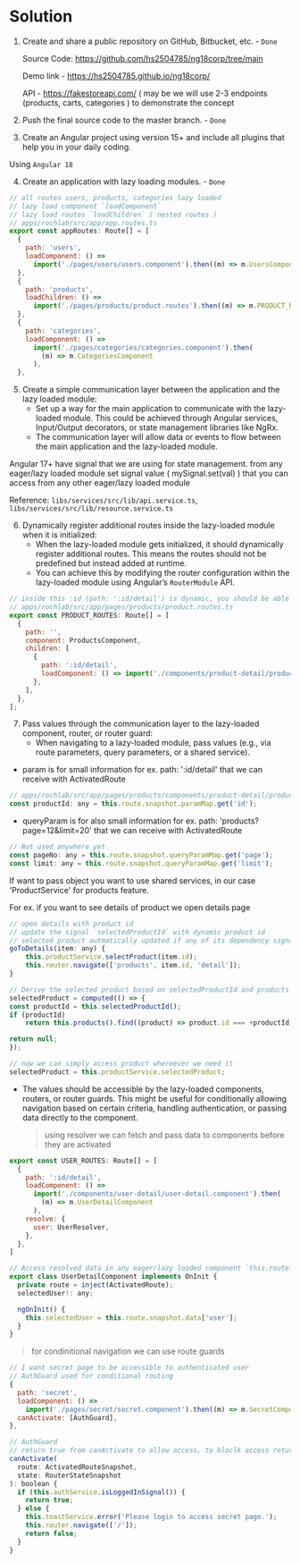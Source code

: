 # Solution

1. Create and share a public repository on GitHub, Bitbucket, etc. - `Done`

   Source Code: https://github.com/hs2504785/ng18corp/tree/main

   Demo link - https://hs2504785.github.io/ng18corp/

   API - https://fakestoreapi.com/ ( may be we will use 2-3 endpoints (products, carts, categories ) to demonstrate the concept

2. Push the final source code to the master branch. - `Done`
3. Create an Angular project using version 15+ and include all plugins that help you in your daily coding.

Using `Angular 18`

4. Create an application with lazy loading modules. - `Done`

```js
// all routes users, products, categories lazy loaded
// lazy load component `loadComponent`
// lazy load routes `loadChildren` ( nested routes )
// apps/rochlab/src/app/app.routes.ts
export const appRoutes: Route[] = [
  {
    path: 'users',
    loadComponent: () =>
      import('./pages/users/users.component').then((m) => m.UsersComponent),
  },
  {
    path: 'products',
    loadChildren: () =>
      import('./pages/products/product.routes').then((m) => m.PRODUCT_ROUTES),
  },
  {
    path: 'categories',
    loadComponent: () =>
      import('./pages/categories/categories.component').then(
        (m) => m.CategoriesComponent
      ),
  },
```

5. Create a simple communication layer between the application and the lazy loaded module:
   - Set up a way for the main application to communicate with the lazy-loaded module. This could be achieved through Angular services, Input/Output decorators, or state management libraries like NgRx.
   - The communication layer will allow data or events to flow between the main application and the lazy-loaded module.

Angular 17+ have signal that we are using for state management. from any eager/lazy loaded module set signal value ( mySignal.set(val) ) that you can access from any other eager/lazy loaded module

Reference: `libs/services/src/lib/api.service.ts`, `libs/services/src/lib/resource.service.ts`

6. Dynamically register additional routes inside the lazy-loaded module when it is initialized:
   - When the lazy-loaded module gets initialized, it should dynamically register additional routes. This means the routes should not be predefined but instead added at runtime.
   - You can achieve this by modifying the router configuration within the lazy-loaded module using Angular’s `RouterModule` API.

```js
// inside this :id (path: ':id/detail') is dynamic, you should be able to get details of any product
// apps/rochlab/src/app/pages/products/product.routes.ts
export const PRODUCT_ROUTES: Route[] = [
  {
    path: '',
    component: ProductsComponent,
    children: [
      {
        path: ':id/detail',
        loadComponent: () => import('./components/product-detail/product-detail.component').then((m) => m.ProductDetailComponent),
      },
    ],
  },
];
```

7. Pass values through the communication layer to the lazy-loaded component, router, or router guard:
   - When navigating to a lazy-loaded module, pass values (e.g., via route parameters, query parameters, or a shared service).

- param is for small information for ex. path: ':id/detail' that we can receive with ActivatedRoute

```js
// apps/rochlab/src/app/pages/products/components/product-detail/product-detail.component.ts
const productId: any = this.route.snapshot.paramMap.get('id');
```

- queryParam is for also small information for ex. path: 'products?page=12&limit=20' that we can receive with ActivatedRoute

```js
// Not used anywhere yet
const pageNo: any = this.route.snapshot.queryParamMap.get('page');
const limit: any = this.route.snapshot.queryParamMap.get('limit');
```

If want to pass object you want to use shared services, in our case 'ProductService' for products feature.

For ex. if you want to see details of product we open details page

```js
// open details with product id
// update the signal `selectedProductId` with dynamic product id
// selected product autmatically updated if any of its dependency signal get update (selectedProductId)
goToDetails(item: any) {
    this.productService.selectProduct(item.id);
    this.router.navigate(['products', item.id, 'detail']);
}

// Derive the selected product based on selectedProductId and products
selectedProduct = computed(() => {
const productId = this.selectedProductId();
if (productId)
    return this.products().find((product) => product.id === +productId);

return null;
});

// now we can simply access product whereever we need it
selectedProduct = this.productService.selectedProduct;
```

- The values should be accessible by the lazy-loaded components, routers, or router guards. This might be useful for conditionally allowing navigation based on certain criteria, handling authentication, or passing data directly to the component.

  > using resolver we can fetch and pass data to components before they are activated

```js
export const USER_ROUTES: Route[] = [
  {
    path: ':id/detail',
    loadComponent: () =>
      import('./components/user-detail/user-detail.component').then(
        (m) => m.UserDetailComponent
      ),
    resolve: {
      user: UserResolver,
    },
  },
]

// Access resolved data in any eager/lazy loaded component `this.route.snapshot.data['user']`
export class UserDetailComponent implements OnInit {
  private route = inject(ActivatedRoute);
  selectedUser!: any;

  ngOnInit() {
    this.selectedUser = this.route.snapshot.data['user'];
  }
}
```

> for condinitional navigation we can use route guards

```js
// I want secret page to be accessible to authenticated user
// AuthGuard used for conditional routing
{
  path: 'secret',
  loadComponent: () =>
    import('./pages/secret/secret.component').then((m) => m.SecretComponent),
  canActivate: [AuthGuard],
},

// AuthGuard
// return true from canActivate to allow access, to bloclk access return false
canActivate(
  route: ActivatedRouteSnapshot,
  state: RouterStateSnapshot
): boolean {
  if (this.authService.isLoggedInSignal()) {
    return true;
  } else {
    this.toastService.error('Please login to access secret page.');
    this.router.navigate(['/']);
    return false;
  }
}
```
